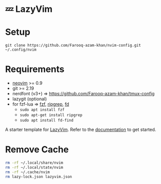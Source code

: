 # 💤 LazyVim

# Setup
`git clone https://github.com/Farooq-azam-khan/nvim-config.git ~/.config/nvim`

# Requirements

- [neovim](https://github.com/neovim/neovim/blob/master/INSTALL.md) >= 0.9
- git >= 2.19
- nerdfont (v3+) => https://github.com/Farooq-azam-khan/tmux-config
- lazygit (optional)
- for fzf-lua => [fzf](https://github.com/junegunn/fzf), [ripgrep](https://github.com/BurntSushi/ripgrep), [fd](https://github.com/sharkdp/fd)
  - `sudo apt install fzf`
  - `sudo apt-get install ripgrep`
  - `sudo apt install fd-find`

A starter template for [LazyVim](https://github.com/LazyVim/LazyVim).
Refer to the [documentation](https://lazyvim.github.io/installation) to get started.

# Remove Cache

```bash
rm -rf ~/.local/share/nvim
rm -rf ~/.local/state/nvim
rm -rf ~/.cache/nvim
rm lazy-lock.json lazyvim.json
```
